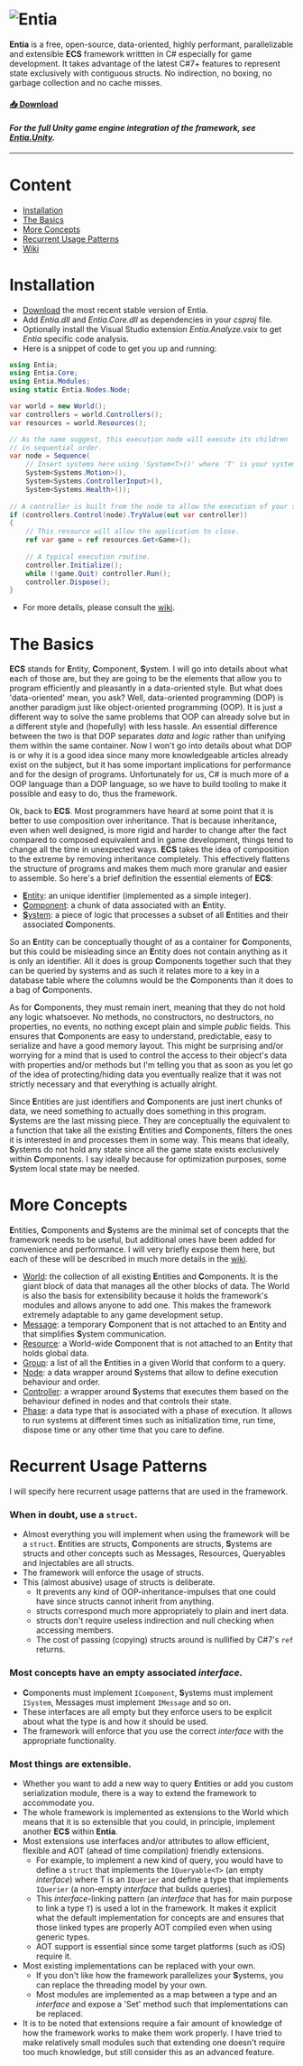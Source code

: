 [unity]:https://github.com/outerminds/Entia.Unity
[logo]:https://github.com/outerminds/Entia/blob/master/Resources/Logo.png
[releases]:https://github.com/outerminds/Entia/releases
[wiki]:https://github.com/outerminds/Entia/wiki/Home
[wiki/entity]:https://github.com/outerminds/Entia/wiki/Entity
[wiki/component]:https://github.com/outerminds/Entia/wiki/Component
[wiki/system]:https://github.com/outerminds/Entia/wiki/System
[wiki/world]:https://github.com/outerminds/Entia/wiki/World
[wiki/resource]:https://github.com/outerminds/Entia/wiki/Resource
[wiki/group]:https://github.com/outerminds/Entia/wiki/Group
[wiki/message]:https://github.com/outerminds/Entia/wiki/Message
[wiki/node]:https://github.com/outerminds/Entia/wiki/Node
[wiki/controller]:https://github.com/outerminds/Entia/wiki/Controller
[wiki/phase]:https://github.com/outerminds/Entia/wiki/Phase
[wiki/queryable]:https://github.com/outerminds/Entia/wiki/Queryable
[wiki/injectable]:https://github.com/outerminds/Entia/wiki/Injectable

# ![Entia][logo]

**Entia** is a free, open-source, data-oriented, highly performant, parallelizable and extensible **ECS** framework writtten in C# especially for game development. It takes advantage of the latest C#7+ features to represent state exclusively with contiguous structs. No indirection, no boxing, no garbage collection and no cache misses.

#### [:inbox_tray: Download][releases]
#### _For the full Unity game engine integration of the framework, see [**Entia.Unity**][unity]._

---
# Content
- [Installation](#installation)
- [The Basics](#the-basics)
- [More Concepts](#more-concepts)
- [Recurrent Usage Patterns](#recurrent-patterns)
- [Wiki][wiki]

# Installation
- [Download][releases] the most recent stable version of Entia.
- Add _Entia.dll_ and _Entia.Core.dll_ as dependencies in your _csproj_ file.
- Optionally install the Visual Studio extension _Entia.Analyze.vsix_ to get _Entia_ specific code analysis.
- Here is a snippet of code to get you up and running:
```csharp
using Entia;
using Entia.Core;
using Entia.Modules;
using static Entia.Nodes.Node;

var world = new World();
var controllers = world.Controllers();
var resources = world.Resources();

// As the name suggest, this execution node will execute its children 
// in sequential order.
var node = Sequence(
	// Insert systems here using 'System<T>()' where 'T' is your system type.
	System<Systems.Motion>(),
	System<Systems.ControllerInput>(),
	System<Systems.Health>());
	
// A controller is built from the node to allow the execution of your systems.
if (controllers.Control(node).TryValue(out var controller))
{
	// This resource will allow the application to close.
	ref var game = ref resources.Get<Game>();
	
	// A typical execution routine.
	controller.Initialize();
	while (!game.Quit) controller.Run();
	controller.Dispose();
}
```
- For more details, please consult the [wiki][wiki].

# The Basics
**ECS** stands for **E**ntity, **C**omponent, **S**ystem. I will go into details about what each of those are, but they are going to be the elements that allow you to program efficiently and pleasantly in a data-oriented style. But what does 'data-oriented' mean, you ask? Well, data-oriented programming (DOP) is another paradigm just like object-oriented programming (OOP). It is just a different way to solve the same problems that OOP can already solve but in a different style and (hopefully) with less hassle. An essential difference between the two is that DOP separates _data_ and _logic_ rather than unifying them within the same container. Now I won't go into details about what DOP is or why it is a good idea since many more knowledgeable articles already exist on the subject, but it has some important implications for performance and for the design of programs. Unfortunately for us, C# is much more of a OOP language than a DOP language, so we have to build tooling to make it possible and easy to do, thus the framework.

Ok, back to **ECS**. Most programmers have heard at some point that it is better to use composition over inheritance. That is because inheritance, even when well designed, is more rigid and harder to change after the fact compared to composed equivalent and in game development, things tend to change all the time in unexpected ways. **ECS** takes the idea of composition to the extreme by removing inheritance completely. This effectively flattens the structure of programs and makes them much more granular and easier to assemble. So here's a brief definition the essential elements of **ECS**:

-   [**E**ntity][wiki/entity]: an unique identifier (implemented as a simple integer).
-   [**C**omponent][wiki/component]: a chunk of data associated with an **E**ntity.
-   [**S**ystem][wiki/system]: a piece of logic that processes a subset of all **E**ntities and their associated **C**omponents.

So an **E**ntity can be conceptually thought of as a container for **C**omponents, but this could be misleading since an **E**ntity does not contain anything as it is only an identifier. All it does is group **C**omponents together such that they can be queried by systems and as such it relates more to a key in a database table where the columns would be the **C**omponents than it does to a bag of **C**omponents.

As for **C**omponents, they must remain inert, meaning that they do not hold any logic whatsoever. No methods, no constructors, no destructors, no properties, no events, no nothing except plain and simple _public_ fields. This ensures that **C**omponents are easy to understand, predictable, easy to serialize and have a good memory layout. This might be surprising and/or worrying for a mind that is used to control the access to their object's data with properties and/or methods but I'm telling you that as soon as you let go of the idea of protecting/hiding data you eventually realize that it was not strictly necessary and that everything is actually alright.

Since **E**ntities are just identifiers and **C**omponents are just inert chunks of data, we need something to actually does something in this program. **S**ystems are the last missing piece. They are conceptually the equivalent to a function that take all the existing **E**ntities and **C**omponents, filters the ones it is interested in and processes them in some way. This means that ideally, **S**ystems do not hold any state since all the game state exists exclusively within **C**omponents. I say ideally because for optimization purposes, some **S**ystem local state may be needed.

# More Concepts
**E**ntities, **C**omponents and **S**ystems are the minimal set of concepts that the framework needs to be useful, but additional ones have been added for convenience and performance. I will very briefly expose them here, but each of these will be described in much more details in the [wiki][wiki].

-   [World][wiki/world]: the collection of all existing **E**ntities and **C**omponents. It is the giant block of data that manages all the other blocks of data. The World is also the basis for extensibility because it holds the framework's modules and allows anyone to add one. This makes the framework extremely adaptable to any game development setup.
-   [Message][wiki/message]: a temporary **C**omponent that is not attached to an **E**ntity and that simplifies **S**ystem communication.
-   [Resource][wiki/resource]: a World-wide **C**omponent that is not attached to an **E**ntity that holds global data.
-   [Group][wiki/group]: a list of all the **E**ntities in a given World that conform to a query.
-   [Node][wiki/node]: a data wrapper around **S**ystems that allow to define execution behaviour and order.
-   [Controller][wiki/controller]: a wrapper around **S**ystems that executes them based on the behaviour defined in nodes and that controls their state.
-   [Phase][wiki/phase]: a data type that is associated with a phase of execution. It allows to run systems at different times such as initialization time, run time, dispose time or any other time that you care to define.

# Recurrent Usage Patterns
I will specify here recurrent usage patterns that are used in the framework.

### When in doubt, use a `struct`.
-   Almost everything you will implement when using the framework will be a `struct`. **E**ntities are structs, **C**omponents are structs, **S**ystems are structs and other concepts such as Messages, Resources, Queryables and Injectables are all structs.
-   The framework will enforce the usage of structs.
-   This (almost abusive) usage of structs is deliberate.
    -   It prevents any kind of OOP-inheritance-impulses that one could have since structs cannot inherit from anything.
    -   structs correspond much more appropriately to plain and inert data.
    - structs don't require useless indirection and null checking when accessing members.
    -   The cost of passing (copying) structs around is nullified by C#7's `ref` returns.

### Most concepts have an empty associated _interface._
-   **C**omponents must implement `IComponent`, **S**ystems must implement `ISystem`, Messages must implement `IMessage` and so on.
-   These interfaces are all empty but they enforce users to be explicit about what the type is and how it should be used.
-   The framework will enforce that you use the correct _interface_ with the appropriate functionality.

### Most things are extensible.
-   Whether you want to add a new way to query **E**ntities or add you custom serialization module, there is a way to extend the framework to accommodate you.
-   The whole framework is implemented as extensions to the World which means that it is so extensible that you could, in principle, implement another **ECS** within **Entia**.
-   Most extensions use interfaces and/or attributes to allow efficient, flexible and AOT (ahead of time compilation) friendly extensions.
    -   For example, to implement a new kind of query, you would have to define a `struct` that implements the `IQueryable<T>` (an empty _interface_) where T is an `IQuerier` and define a type that implements `IQuerier` (a non-empty _interface_ that builds queries).
    -   This _interface_-linking pattern (an _interface_ that has for main purpose to link a type `T`) is used a lot in the framework. It makes it explicit what the default implementation for concepts are and ensures that those linked types are properly AOT compiled even when using generic types.
    - AOT support is essential since some target platforms (such as iOS) require it.
-   Most existing implementations can be replaced with your own.
    -   If you don't like how the framework parallelizes your **S**ystems, you can replace the threading model by your own.
    -   Most modules are implemented as a map between a type and an _interface_ and expose a 'Set' method such that implementations can be replaced.
-   It is to be noted that extensions require a fair amount of knowledge of how the framework works to make them work properly. I have tried to make relatively small modules such that extending one doesn't require too much knowledge, but still consider this as an advanced feature.
